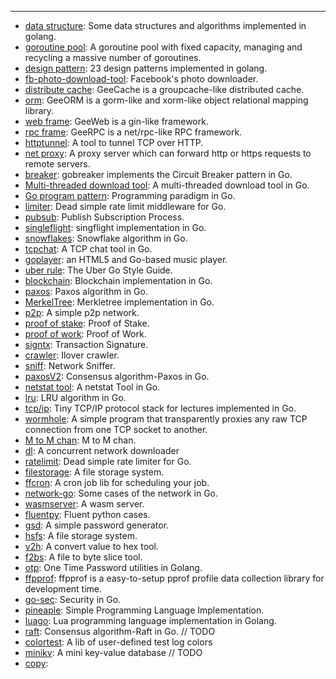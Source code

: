 
---
- [data structure](https://github.com/hushui502/daily/tree/master/golang/algo): Some data structures and algorithms implemented in golang.
- [goroutine pool](https://github.com/hushui502/daily/tree/master/golang/ants): A goroutine pool with fixed capacity, managing and recycling a massive number of goroutines.
- [design pattern](https://github.com/hushui502/daily/tree/master/golang/design-pattern): 23 design patterns implemented in golang.
- [fb-photo-download-tool](https://github.com/hushui502/daily/tree/master/golang/fbpages): Facebook's photo downloader.
- [distribute cache](https://github.com/hushui502/daily/tree/master/golang/gee-cache): GeeCache is a groupcache-like distributed cache.
- [orm](https://github.com/hushui502/daily/tree/master/golang/gee-orm): GeeORM is a gorm-like and xorm-like object relational mapping library.
- [web frame](https://github.com/hushui502/daily/tree/master/golang/gee-web): GeeWeb is a gin-like framework.
- [rpc frame](https://github.com/hushui502/daily/tree/master/golang/geerpc): GeeRPC is a net/rpc-like RPC framework.
- [httptunnel](https://github.com/hushui502/daily/tree/master/golang/httptunnel): A tool to tunnel TCP over HTTP.
- [net proxy](https://github.com/hushui502/daily/tree/master/golang/go-proxy): A proxy server which can forward http or https requests to remote servers.
- [breaker](https://github.com/hushui502/daily/tree/master/golang/gobreaker): gobreaker implements the Circuit Breaker pattern in Go.
- [Multi-threaded download tool](https://github.com/hushui502/daily/tree/master/golang/godownload): A multi-threaded download tool in Go.
- [Go program pattern](https://github.com/hushui502/daily/tree/master/golang/gopattern): Programming paradigm in Go.
- [limiter](https://github.com/hushui502/daily/tree/master/golang/limiter): Dead simple rate limit middleware for Go.
- [pubsub](https://github.com/hushui502/daily/tree/master/golang/pubsub): Publish Subscription Process.
- [singleflight](https://github.com/hushui502/daily/tree/master/golang/singleflight): singflight implementation in Go.
- [snowflakes](https://github.com/hushui502/daily/tree/master/golang/snowflake): Snowflake algorithm in Go.
- [tcpchat](https://github.com/hushui502/daily/tree/master/golang/tcpchat): A TCP chat tool in Go.
- [goplayer](https://github.com/hushui502/daily/tree/master/golang/goplayer): an HTML5 and Go-based music player.
- [uber rule](https://github.com/hushui502/daily/tree/master/golang/uber): The Uber Go Style Guide.
- [blockchain](https://github.com/hushui502/daily/tree/master/blockchain/blockchain/v1): Blockchain implementation in Go.
- [paxos](https://github.com/hushui502/daily/tree/master/blockchain/consensus/paxos): Paxos algorithm in Go.
- [MerkelTree](https://github.com/hushui502/daily/tree/master/blockchain/merkletree): Merkletree implementation in Go.
- [p2p](https://github.com/hushui502/daily/tree/master/blockchain/p2p): A simple p2p network.
- [proof of stake](https://github.com/hushui502/daily/tree/master/blockchain/pos): Proof of Stake.
- [proof of work](https://github.com/hushui502/daily/tree/master/blockchain/simplepow): Proof of Work.
- [signtx](https://github.com/hushui502/daily/tree/master/blockchain/signtx): Transaction Signature.
- [crawler](https://github.com/hushui502/daily/tree/master/golang/iloveck): Ilover crawler.
- [sniff](https://github.com/hushui502/daily/tree/master/golang/gosniff): Network Sniffer.
- [paxosV2](https://github.com/hushui502/daily/tree/master/blockchain/consensus/paxosv2): Consensus algorithm-Paxos in Go.
- [netstat tool](https://github.com/hushui502/daily/tree/master/golang/go-netstat): A netstat Tool in Go.
- [lru](https://github.com/hushui502/daily/tree/master/golang/lru): LRU algorithm in Go. 
- [tcp/ip](https://github.com/hushui502/daily/tree/master/golang/lectcp): Tiny TCP/IP protocol stack for lectures implemented in Go.
- [wormhole](https://github.com/hushui502/daily/tree/master/golang/wormhole): A simple program that transparently proxies any raw TCP connection from one TCP socket to another.
- [M to M chan](https://github.com/hushui502/daily/tree/master/golang/gochan): M to M chan.
- [dl](https://github.com/hushui502/daily/tree/master/golang/dl): A concurrent network downloader
- [ratelimit](https://github.com/hushui502/daily/tree/master/golang/ratelimit): Dead simple rate limiter for Go.
- [filestorage](https://github.com/hushui502/daily/tree/master/golang/filestorage): A file storage system.
- [ffcron](https://github.com/hushui502/daily/tree/master/golang/ffcron): A cron job lib for scheduling your job.
- [network-go](https://github.com/hushui502/daily/tree/master/golang/network): Some cases of the network in Go.
- [wasmserver](https://github.com/hushui502/daily/tree/master/golang/wasmserver): A wasm server.
- [fluentpy](https://github.com/hushui502/daily/tree/master/python/fluentpython): Fluent python cases.
- [gsd](https://github.com/hushui502/daily/tree/master/golang/gsd): A simple password generator.
- [hsfs](https://github.com/hushui502/daily/tree/master/golang/hsfs): A file storage system.
- [v2h](https://github.com/hushui502/daily/tree/master/golang/v2h): A convert value to hex tool.
- [f2bs](https://github.com/hushui502/daily/tree/master/golang/f2bs): A file to byte slice tool.
- [otp](https://github.com/hushui502/daily/tree/master/golang/otp): One Time Password utilities in Golang.
- [ffpprof](https://github.com/hushui502/daily/tree/master/golang/ffpprof): ffpprof is a easy-to-setup pprof profile data collection library for development time. 
- [go-sec](https://github.com/hushui502/daily/tree/master/golang/go-sec): Security in Go.
- [pineaple](https://github.com/hushui502/daily/tree/master/golang/pineaple): Simple Programming Language Implementation.
- [luago](https://github.com/hushui502/daily/tree/master/golang/luago): Lua programming language implementation in Golang.
- [raft](https://github.com/hushui502/daily/tree/master/golang/raft):  Consensus algorithm-Raft in Go.  // TODO
- [colortest](https://github.com/hushui502/daily/tree/master/golang/colortest): A lib of user-defined test log colors 
- [minikv](https://github.com/hushui502/daily/tree/master/golang/minikv): A mini key-value database // TODO
- [copy](https://github.com/hushui502/daily/tree/master/golang/copy): 